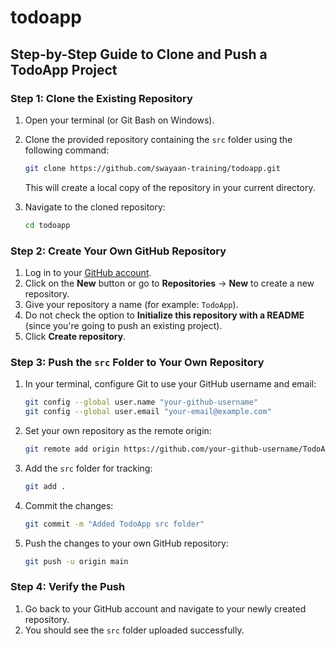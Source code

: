 # todoapp

## Step-by-Step Guide to Clone and Push a TodoApp Project 

### Step 1: Clone the Existing Repository

1. Open your terminal (or Git Bash on Windows).
2. Clone the provided repository containing the `src` folder using the following command:

   ```bash
   git clone https://github.com/swayaan-training/todoapp.git
   ```

   This will create a local copy of the repository in your current directory.

3. Navigate to the cloned repository:

   ```bash
   cd todoapp
   ```

### Step 2: Create Your Own GitHub Repository

1. Log in to your [GitHub account](https://github.com/).
2. Click on the **New** button or go to **Repositories** → **New** to create a new repository.
3. Give your repository a name (for example: `TodoApp`).
4. Do not check the option to **Initialize this repository with a README** (since you're going to push an existing project).
5. Click **Create repository**.

### Step 3: Push the `src` Folder to Your Own Repository

1. In your terminal, configure Git to use your GitHub username and email:

   ```bash
   git config --global user.name "your-github-username"
   git config --global user.email "your-email@example.com"
   ```

2. Set your own repository as the remote origin:

   ```bash
   git remote add origin https://github.com/your-github-username/TodoApp.git
   ```

3. Add the `src` folder for tracking:

   ```bash
   git add .
   ```

4. Commit the changes:

   ```bash
   git commit -m "Added TodoApp src folder"
   ```

5. Push the changes to your own GitHub repository:

   ```bash
   git push -u origin main
   ```

### Step 4: Verify the Push

1. Go back to your GitHub account and navigate to your newly created repository.
2. You should see the `src` folder uploaded successfully.
